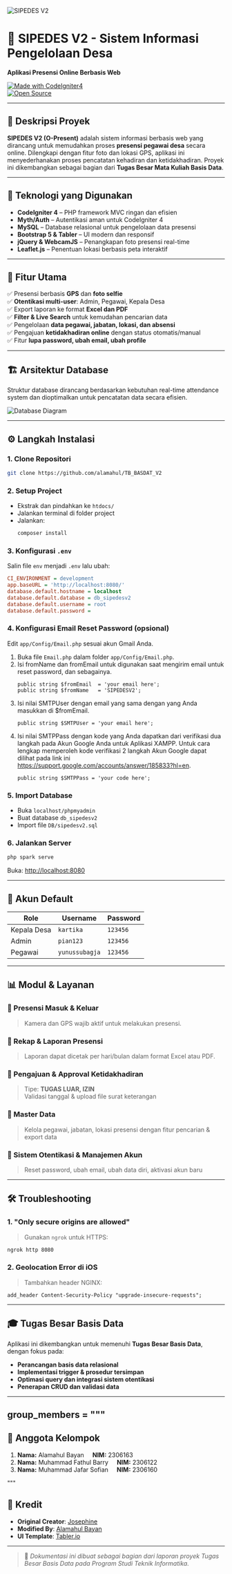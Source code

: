 ![SIPEDES V2](https://github.com/alamahul/TB_BASDAT_V2/blob/main/public/assets/img/readme/mockup_opresent.png)

# 💼 SIPEDES V2 - Sistem Informasi Pengelolaan Desa

**Aplikasi Presensi Online Berbasis Web**

[![Made with CodeIgniter4](https://img.shields.io/badge/Made%20with-CodeIgniter4-DD4814.svg)](https://codeigniter.com/)  
[![Open Source](https://badgen.net/badge/Open%20Source/Yes/blue?icon=github)](https://github.com/alamahul/TB_BASDAT_V2)

---

## 📌 Deskripsi Proyek

**SIPEDES V2 (O-Present)** adalah sistem informasi berbasis web yang dirancang untuk memudahkan proses **presensi pegawai desa** secara online. Dilengkapi dengan fitur foto dan lokasi GPS, aplikasi ini menyederhanakan proses pencatatan kehadiran dan ketidakhadiran. Proyek ini dikembangkan sebagai bagian dari **Tugas Besar Mata Kuliah Basis Data**.

---

## 🧩 Teknologi yang Digunakan

- **CodeIgniter 4** – PHP framework MVC ringan dan efisien
- **Myth/Auth** – Autentikasi aman untuk CodeIgniter 4
- **MySQL** – Database relasional untuk pengelolaan data presensi
- **Bootstrap 5 & Tabler** – UI modern dan responsif
- **jQuery & WebcamJS** – Penangkapan foto presensi real-time
- **Leaflet.js** – Penentuan lokasi berbasis peta interaktif

---

## 🚀 Fitur Utama

✅ Presensi berbasis **GPS** dan **foto selfie**  
✅ **Otentikasi multi-user**: Admin, Pegawai, Kepala Desa  
✅ Export laporan ke format **Excel dan PDF**  
✅ **Filter & Live Search** untuk kemudahan pencarian data  
✅ Pengelolaan **data pegawai, jabatan, lokasi, dan absensi**  
✅ Pengajuan **ketidakhadiran online** dengan status otomatis/manual  
✅ Fitur **lupa password, ubah email, ubah profile**

---

## 🏗️ Arsitektur Database

Struktur database dirancang berdasarkan kebutuhan real-time attendance system dan dioptimalkan untuk pencatatan data secara efisien.

![Database Diagram](https://github.com/josephines1/o-present/blob/main/public/assets/img/readme/db_opresent.png)

---

## ⚙️ Langkah Instalasi

### 1. Clone Repositori

```bash
git clone https://github.com/alamahul/TB_BASDAT_V2
```

### 2. Setup Project

- Ekstrak dan pindahkan ke `htdocs/`
- Jalankan terminal di folder project
- Jalankan:
  ```bash
  composer install
  ```

### 3. Konfigurasi `.env`

Salin file `env` menjadi `.env` lalu ubah:

```ini
CI_ENVIRONMENT = development
app.baseURL = 'http://localhost:8080/'
database.default.hostname = localhost
database.default.database = db_sipedesv2
database.default.username = root
database.default.password =
```

### 4. Konfigurasi Email Reset Password (opsional)

Edit `app/Config/Email.php` sesuai akun Gmail Anda.

1. Buka file `Email.php` dalam folder `app/Config/Email.php`.
2. Isi fromName dan fromEmail untuk digunakan saat mengirim email untuk reset password, dan sebagainya.
   ```
   public string $fromEmail  = 'your email here';
   public string $fromName   = 'SIPEDESV2';
   ```
3. Isi nilai SMTPUser dengan email yang sama dengan yang Anda masukkan di $fromEmail.
   ```
   public string $SMTPUser = 'your email here';
   ```
4. Isi nilai SMTPPass dengan kode yang Anda dapatkan dari verifikasi dua langkah pada Akun Google Anda untuk Aplikasi XAMPP. Untuk cara lengkap memperoleh kode verifikasi 2 langkah Akun Google dapat dilihat pada link ini https://support.google.com/accounts/answer/185833?hl=en.
   ```
   public string $SMTPPass = 'your code here';
   ```

### 5. Import Database

- Buka `localhost/phpmyadmin`
- Buat database `db_sipedesv2`
- Import file `DB/sipedesv2.sql`

### 6. Jalankan Server

```bash
php spark serve
```

Buka: [http://localhost:8080](http://localhost:8080)

---

## 👤 Akun Default

| Role        | Username       | Password |
| ----------- | -------------- | -------- |
| Kepala Desa | `kartika`      | `123456` |
| Admin       | `pian123`      | `123456` |
| Pegawai     | `yunussubagja` | `123456` |

---

## 📊 Modul & Layanan

### 📍 Presensi Masuk & Keluar

> Kamera dan GPS wajib aktif untuk melakukan presensi.

### 📆 Rekap & Laporan Presensi

> Laporan dapat dicetak per hari/bulan dalam format Excel atau PDF.

### 📁 Pengajuan & Approval Ketidakhadiran

> Tipe: **TUGAS LUAR, IZIN**  
> Validasi tanggal & upload file surat keterangan

### 👥 Master Data

> Kelola pegawai, jabatan, lokasi presensi dengan fitur pencarian & export data

### 🔐 Sistem Otentikasi & Manajemen Akun

> Reset password, ubah email, ubah data diri, aktivasi akun baru

---

## 🛠️ Troubleshooting

### 1. "Only secure origins are allowed"

> Gunakan `ngrok` untuk HTTPS:

```bash
ngrok http 8080
```

### 2. Geolocation Error di iOS

> Tambahkan header NGINX:

```nginx
add_header Content-Security-Policy "upgrade-insecure-requests";
```

---

## 🎓 Tugas Besar Basis Data

Aplikasi ini dikembangkan untuk memenuhi **Tugas Besar Basis Data**, dengan fokus pada:

- **Perancangan basis data relasional**
- **Implementasi trigger & prosedur tersimpan**
- **Optimasi query dan integrasi sistem otentikasi**
- **Penerapan CRUD dan validasi data**

---

## group_members = """

## 👥 Anggota Kelompok

1. **Nama:** Alamahul Bayan &nbsp;&nbsp;&nbsp; **NIM:** 2306163
2. **Nama:** Muhammad Fathul Barry &nbsp;&nbsp;&nbsp; **NIM:** 2306122
3. **Nama:** Muhammad Jafar Sofian &nbsp;&nbsp;&nbsp; **NIM:** 2306160

"""

## 🙏 Kredit

- **Original Creator**: [Josephine](https://josephines1.github.io/)
- **Modified By**: [Alamahul Bayan](https://alamahul.github.io)
- **UI Template**: [Tabler.io](https://tabler.io)

---

> 📌 _Dokumentasi ini dibuat sebagai bagian dari laporan proyek Tugas Besar Basis Data pada Program Studi Teknik Informatika._
